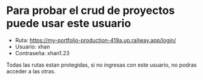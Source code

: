 # Para probar el crud de proyectos puede usar este usuario


- Ruta: https://my-portfolio-production-419a.up.railway.app/login/
- Usuario: xhan
- Contraseña: xhan1.23

Todas las rutas estan protegidas, si no ingresas con este usuario, no podras acceder a las otras.